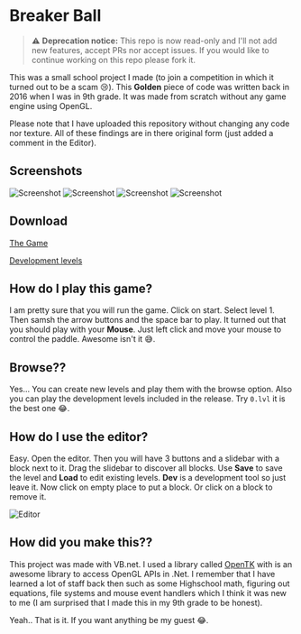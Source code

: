 # Breaker Ball

> :warning: **Deprecation notice:** This repo is now read-only and I'll not add new features, accept PRs nor accept issues. If you would like to continue working on this repo please fork it.

 This was a small school project I made (to join a competition in which it turned out to be a scam 😢). This **Golden** piece of code was written back in 2016 when I was in 9th grade. It was made from scratch without any game engine using OpenGL.
 
 Please note that I have uploaded this repository without changing any code nor texture. All of these findings are in there original form (just added a comment in the Editor).
 
 ## Screenshots
 ![Screenshot](https://i.imgur.com/UrGsoOb.png)
 ![Screenshot](https://i.imgur.com/oHUALPH.png)
 ![Screenshot](https://i.imgur.com/FK5okfU.png)
 ![Screenshot](https://i.imgur.com/IkbQMj3.png)
 
 ## Download
 [The Game](https://github.com/KareemMAX/Breaker-Ball/releases/download/v1.0/Bins.zip)
 
 [Development levels](https://github.com/KareemMAX/Breaker-Ball/releases/download/v1.0/Levels.zip)
 
 
 ## How do I play this game?
 I am pretty sure that you will run the game. Click on start. Select level 1. Then samsh the arrow buttons and the space bar to play.
 It turned out that you should play with your **Mouse**. Just left click and move your mouse to control the paddle. Awesome isn't it 😅.
 
 ## Browse??
 Yes... You can create new levels and play them with the browse option. Also you can play the development levels included in the release. Try `0.lvl` it is the best one 😂.
 
 ## How do I use the editor?
 Easy. Open the editor. Then you will have 3 buttons and a slidebar with a block next to it. 
 Drag the slidebar to discover all blocks. Use **Save** to save the level and **Load** to edit existing levels. **Dev** is a development tool so just leave it.
 Now click on empty place to put a block. Or click on a block to remove it.
 
 ![Editor](https://i.imgur.com/BsIFmzk.png)
 
 ## How did you make this??
 This project was made with VB.net. I used a library called [OpenTK](https://opentk.net/) with is an awesome library to access OpenGL APIs in .Net. I remember that I have learned a lot of staff back then such as some Highschool math, figuring out equations, file systems and mouse event handlers which I think it was new to me (I am surprised that I made this in my 9th grade to be honest).
 
 Yeah.. That is it. If you want anything be my guest 😂.
